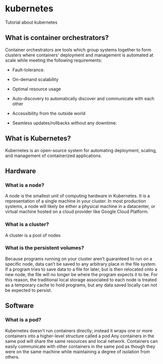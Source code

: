 # kubernetes
Tutorial about kubernetes

## What is container orchestrators?

Container orchestrators are tools which group systems together to form clusters where containers' deployment and management is automated at scale while meeting the following requirements:

- Fault-tolerance.

- On-demand scalability

- Optimal resource usage

- Auto-discovery to automatically discover and communicate with each other

- Accessibility from the outside world

- Seamless updates/rollbacks without any downtime.

## What is Kubernetes?

Kubernetes is an open-source system for automating deployment, scaling, and management of containerized applications.

## Hardware

### What is a node?

A node is the smallest unit of computing hardware in Kubernetes. It is a representation of a single machine in your cluster. In most production systems, a node will likely be either a physical machine in a datacenter, or virtual machine hosted on a cloud provider like Google Cloud Platform.

### What is a cluster?

A cluster is a pool of nodes

### What is the persistent volumes?

Because programs running on your cluster aren’t guaranteed to run on a specific node, data can’t be saved to any arbitrary place in the file system. If a program tries to save data to a file for later, but is then relocated onto a new node, the file will no longer be where the program expects it to be. For this reason, the traditional local storage associated to each node is treated as a temporary cache to hold programs, but any data saved locally can not be expected to persist.

## Software

### What is a pod?

Kubernetes doesn’t run containers directly; instead it wraps one or more containers into a higher-level structure called a pod
Any containers in the same pod will share the same resources and local network. Containers can easily communicate with other containers in the same pod as though they were on the same machine while maintaining a degree of isolation from others. 

